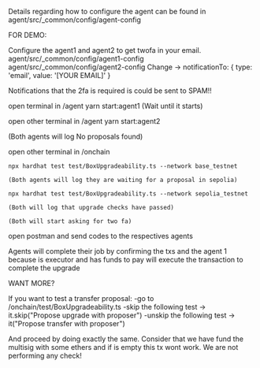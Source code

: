 Details regarding how to configure the agent can be found in
agent/src/\_common/config/agent-config

FOR DEMO:

Configure the agent1 and agent2 to get twofa in your email.
agent/src/\_common/config/agent1-config
agent/src/\_common/config/agent2-config
Change -> notificationTo: { type: 'email', value: '[YOUR EMAIL]' }

Notifications that the 2fa is required is could be sent to SPAM!!

open terminal in /agent
yarn start:agent1 (Wait until it starts)

open other terminal in /agent
yarn start:agent2

(Both agents will log No proposals found)

open other terminal in /onchain

    npx hardhat test test/BoxUpgradeability.ts --network base_testnet

    (Both agents will log they are waiting for a proposal in sepolia)

    npx hardhat test test/BoxUpgradeability.ts --network sepolia_testnet

    (Both will log that upgrade checks have passed)

    (Both will start asking for two fa)

open postman and send codes to the respectives agents

Agents will complete their job by confirming the txs
and the agent 1 because is executor and has funds to pay will execute the transaction
to complete the upgrade

WANT MORE?

If you want to test a transfer proposal:
-go to /onchain/test/BoxUpgradeability.ts
-skip the following test -> it.skip("Propose upgrade with proposer")
-unskip the following test -> it("Propose transfer with proposer")

And proceed by doing exactly the same.
Consider that we have fund the multisig with some ethers and if is empty this tx wont work.
We are not performing any check!

